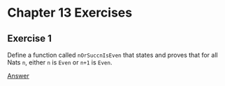 # Chapter 13 Exercises

## Exercise 1

Define a function called `nOrSuccnIsEven` that states and proves that for all Nats `n`, either `n` is `Even` or `n+1` is `Even`.

[Answer](./chapter13-1-either-even.rkt)